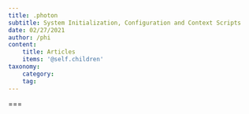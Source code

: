 ```yaml
---
title: .photon
subtitle: System Initialization, Configuration and Context Scripts
date: 02/27/2021
author: /phi
content:
    title: Articles
    items: '@self.children'
taxonomy:
    category: 
    tag: 
---
```




===


